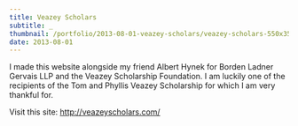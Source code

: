 ```yaml
---
title: Veazey Scholars
subtitle: _
thumbnail: /portfolio/2013-08-01-veazey-scholars/veazey-scholars-550x350.webp
date: 2013-08-01
---
```


I made this website alongside my friend Albert Hynek for Borden Ladner Gervais LLP and the Veazey Scholarship Foundation. I am luckily one of the recipients of the Tom and Phyllis Veazey Scholarship for which I am very thankful for.

Visit this site: <a href="http://veazeyscholars.com/">http://veazeyscholars.com/</a>
